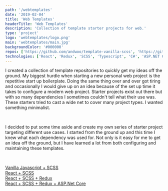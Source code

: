 ```yaml
---
path: '/webtemplates'
date: '2019-02-04'
title: 'Web Templates'
headerTitle: 'Web Templates'
description: 'Collection of template starter projects for web.'
type: 'project'
logo: 'webtemplates/logo.png'
main: 'webtemplates/main.jpg'
backgroundColor: '#000000'
repos: ['https://github.com/andwoo/template-vanilla-scss', 'https://github.com/andwoo/template-react-scss', 'https://github.com/andwoo/template-react-redux-scss', 'https://github.com/andwoo/template-react-redux-scss-asp']
technologies: ['React', 'Redux', 'SCSS', 'Typescript', 'C#', 'ASP.NET Core', 'Docker']
---
```


I created a collection of template repositories to quickly get my ideas off the ground. My biggest hurdle when starting a new personal web project is the repetitive start up boilerplate. Doing the same thing over and over got tiring and occasionally I would give up on an idea because of the set up time it takes to configure a modern web project. Starter projects exist out there but with so many dependencies I sometimes couldn't tell what their use was. These starters tried to cast a wide net to cover many project types. I wanted something minimalist. 

</br>

I decided to put some time aside and create my own series of starter project targeting different use cases. I started from the ground up and this time I knew what each dependency was used for. Not only is it easy for me to get an idea off the ground, but I have learned a lot from both configuring and maintaining these templates.

</br>

[Vanilla Javascript + SCSS](https://github.com/andwoo/template-vanilla-scss)</br>
[React + SCSS](https://github.com/andwoo/template-react-scss)</br>
[React + SCSS + Redux](https://github.com/andwoo/template-react-redux-scss)</br>
[React + SCSS + Redux + ASP.Net Core](https://github.com/andwoo/template-react-redux-scss-asp)</br>